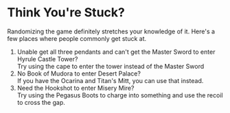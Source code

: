 # Think You're Stuck? #

Randomizing the game definitely stretches your knowledge of it.
Here's a few places where people commonly get stuck at.

1. Unable get all three pendants and can't get the Master Sword to enter Hyrule Castle Tower?  
Try using the cape to enter the tower instead of the Master Sword
2. No Book of Mudora to enter Desert Palace?  
If you have the Ocarina and Titan's Mitt, you can use that instead.  
3. Need the Hookshot to enter Misery Mire?  
Try using the Pegasus Boots to charge into something and use the recoil to cross the gap.

